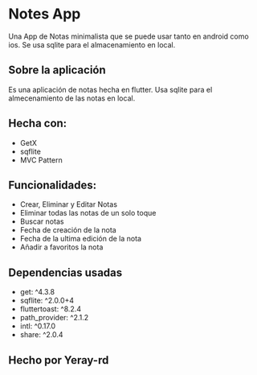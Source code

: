 # Notes App

Una App de Notas minimalista que se puede usar tanto en android como ios. Se usa sqlite para el almacenamiento en local.


## Sobre la aplicación

Es una aplicación de notas hecha en flutter. Usa sqlite para el almecenamiento de las notas en local.


## Hecha con:

- GetX
- sqflite
- MVC Pattern

## Funcionalidades:

- Crear, Eliminar y Editar Notas
- Eliminar todas las notas de un solo toque
- Buscar notas
- Fecha de creación de la nota
- Fecha de la ultima edición de la nota
- Añadir a favoritos la nota

## Dependencias usadas

- get: ^4.3.8
- sqflite: ^2.0.0+4
- fluttertoast: ^8.2.4
- path_provider: ^2.1.2
- intl: ^0.17.0
- share: ^2.0.4


## Hecho por Yeray-rd
